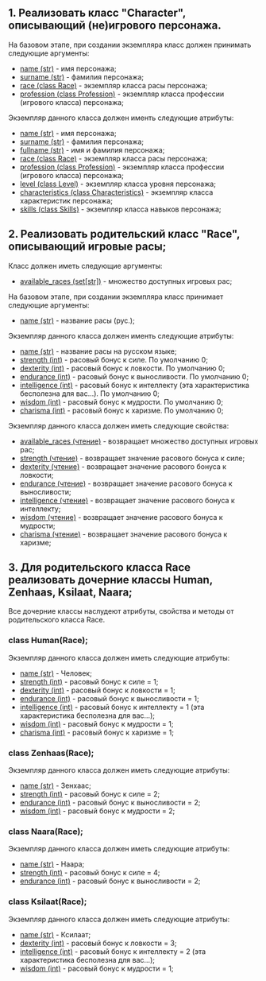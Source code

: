 ## 1. Реализовать класс "Character", описывающий (не)игрового персонажа.
На базовом этапе, при создании экземпляра класс должен принимать следующие аргументы:
* <u>name (str)</u> - имя персонажа;
* <u>surname (str)</u> - фамилия персонажа;
* <u>race (class Race)</u> - экземпляр класса расы персонажа;
* <u>profession (class Profession)</u> - экземпляр класса профессии (игрового класса) персонажа;

Экземпляр данного класса должен именть следующие атрибуты:
* <u>name (str)</u> - имя персонажа;
* <u>surname (str)</u> - фамилия персонажа;
* <u>fullname (str)</u> - имя и фамилия персонажа;
* <u>race (class Race)</u> - экземпляр класса расы персонажа;
* <u>profession (class Profession)</u> - экземпляр класса профессии (игрового класса) персонажа;
* <u>level (class Level)</u> - экземпляр класса уровня персонажа;
* <u>characteristics (class Characteristics)</u> - экземпляр класса характеристик персонажа;
* <u>skills (class Skills)</u> - экземпляр класса навыков персонажа;

## 2. Реализовать родительский класс "Race", описывающий игровые расы;
Класс должен иметь следующие аргументы:
* <u>available_races (set[str])</u> - множество доступных игровых рас;

На базовом этапе, при создании экземпляра класс принимает следующие аргументы:
* <u>name (str)</u> - название расы (рус.);

Экземпляр данного класса должен именть следующие атрибуты:
* <u>name (str)</u> - название расы на русском языке;
* <u>strength (int)</u> - расовый бонус к силе. По умолчанию 0;
* <u>dexterity (int)</u> - расовый бонус к ловкости. По умолчанию 0;
* <u>endurance (int)</u> - расовый бонус к выносливости. По умолчанию 0;
* <u>intelligence (int)</u> - расовый бонус к интеллекту (эта характеристика бесполезна для вас...). По умолчанию 0;
* <u>wisdom (int)</u> - расовый бонус к мудрости. По умолчанию 0;
* <u>charisma (int)</u> - расовый бонус к харизме. По умолчанию 0;

Экземпляр данного класса должен иметь следующие свойства:
* <u>available_races (чтение)</u> - возвращает множество доступных игровых рас;
* <u>strength (чтение)</u> - возвращает значение расового бонуса к силе;
* <u>dexterity (чтение)</u> - возвращает значение расового бонуса к ловкости;
* <u>endurance (чтение)</u> - возвращает значение расового бонуса к выносливости;
* <u>intelligence (чтение)</u> - возвращает значение расового бонуса к интеллекту;
* <u>wisdom (чтение)</u> - возвращает значение расового бонуса к мудрости;
* <u>charisma (чтение)</u> - возвращает значение расового бонуса к харизме;

## 3. Для родительского класса Race реализовать дочерние классы Human, Zenhaas, Ksilaat, Naara;
Все дочерние классы наслудеют атрибуты, свойства и методы от родительского класса Race.

### class Human(Race);
Экземпляр данного класса должен иметь следующие атрибуты:
* <u>name (str)</u> - Человек;
* <u>strength (int)</u> - расовый бонус к силе = 1;
* <u>dexterity (int)</u> - расовый бонус к ловкости = 1;
* <u>endurance (int)</u> - расовый бонус к выносливости = 1;
* <u>intelligence (int)</u> - расовый бонус к интеллекту  = 1 (эта характеристика бесполезна для вас...);
* <u>wisdom (int)</u> - расовый бонус к мудрости = 1;
* <u>charisma (int)</u> - расовый бонус к харизме = 1;

### class Zenhaas(Race);
Экземпляр данного класса должен иметь следующие атрибуты:
* <u>name (str)</u> - Зенхаас;
* <u>strength (int)</u> - расовый бонус к силе = 2;
* <u>endurance (int)</u> - расовый бонус к выносливости = 2;
* <u>wisdom (int)</u> - расовый бонус к мудрости = 2;

### class Naara(Race);
Экземпляр данного класса должен иметь следующие атрибуты:
* <u>name (str)</u> - Наара;
* <u>strength (int)</u> - расовый бонус к силе = 4;
* <u>endurance (int)</u> - расовый бонус к выносливости = 2;

### class Ksilaat(Race);
Экземпляр данного класса должен иметь следующие атрибуты:
* <u>name (str)</u> - Ксилаат;
* <u>dexterity (int)</u> - расовый бонус к ловкости = 3;
* <u>intelligence (int)</u> - расовый бонус к интеллекту  = 2 (эта характеристика бесполезна для вас...);
* <u>wisdom (int)</u> - расовый бонус к мудрости = 1;